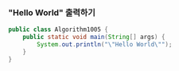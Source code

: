 ### "Hello World" 출력하기
```java
public class Algorithm1005 {
	public static void main(String[] args) {
		System.out.println("\"Hello World\"");
	}
}
```
